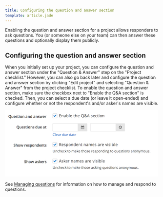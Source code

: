 ```yaml
---
title: Configuring the question and answer section
template: article.jade
---
```


Enabling the question and answer section for a project allows responders to ask questions. You (or someone else on your team) can then answer these questions and optionally display them publicly.

## Configuring the question and answer section

When you initially set up your project, you can configure the question and answer section under the "Question & Answer" step on the "Project checklist." However, you can also go back later and configure the question and answer section by clicking "Edit project" and selecting "Question & Answer" from the project checklist. To enable the question and answer section, make sure the checkbox next to "Enable the Q&A section" is checked. Then, you can select a due date (or leave it open-ended) and configure whether or not the respondent's and/or asker's names are visible.

![q&a](../images/screenshot_qa.png)

See [Managing questions](managing_questions.html) for information on how to manage and respond to questions.
